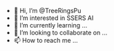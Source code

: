 - 👋 Hi, I’m @TreeRingsPu
- 👀 I’m interested in SSERS AI 
- 🌱 I’m currently learning ...
- 💞️ I’m looking to collaborate on ...
- 📫 How to reach me ...

<!---
TreeRingsPu/TreeRingsPu is a ✨ special ✨ repository because its `README.md` (this file) appears on your GitHub profile.
You can click the Preview link to take a look at your changes.
--->
